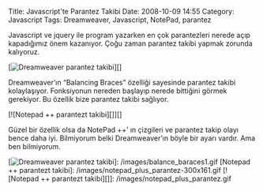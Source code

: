 Title: Javascript&#039;te Parantez Takibi
Date: 2008-10-09 14:55
Category: Javascript
Tags: Dreamweaver, Javascript, NotePad, parantez

Javascript ve jquery ile program yazarken en çok parantezleri nerede
açıp kapadığımız önem kazanıyor. Çoğu zaman parantez takibi yapmak
zorunda kalıyoruz.

[![Dreamweaver parantez takibi][]][]

Dreamweaver’ın “Balancing Braces” özelliği sayesinde parantez takibi
kolaylaşıyor. Fonksiyonun nereden başlayıp nerede bittiğini görmek
gerekiyor. Bu özellik bize parantez takibi sağlıyor.

[![Notepad ++ parantezt takibi][]][]

Güzel bir özellik olsa da NotePad ++’ ın çizgileri ve parantez takip
olayı bence daha iyi. Bilmiyorum belki Dreamweaver’ın böyle bir ayarı
vardır. Ama ben bilmiyorum.

</p>

  [Dreamweaver parantez takibi]: /images/balance_baraces1-300x172.gif
  [![Dreamweaver parantez takibi][]]: /images/balance_baraces1.gif
  [Notepad ++ parantezt takibi]: /images/notepad_plus_parantez-300x161.gif
  [![Notepad ++ parantezt takibi][]]: /images/notepad_plus_parantez.gif

